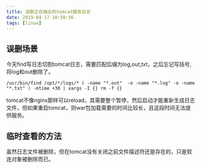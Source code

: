 ```yaml
---
title: 误删正在输出的tomcat服务日志
date: 2019-04-17 10:58:56
tags: [linux]
---
```


## 误删场景
今天find写日志切割tomcat日志，需要匹配后缀为log,out,txt，之后忘记写括号,将log和out删除了。

```shell
/usr/bin/find /opt/*/logs/* ( -name "*.out"  -o -name "*.log" -o -name "*.txt" ) -mtime +30 | xargs -I {} rm -f {}
```

tomcat不像nginx那样可以reload，其需要整个暂停，然后启动才能重新生成日志文件，但如果重启tomcat，则war包加载需要的时间比较长，且这段时间无法提供服务。

<!-- more -->

## 临时查看的方法

虽然日志文件被删除，但在tomcat没有关闭之前文件描述符还是存在的，只是软连对象被删除而已。

